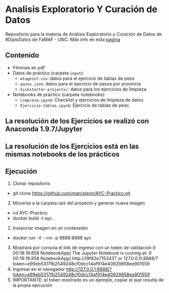 # Analisis Exploratorio Y Curación de Datos

Repositorio para la materia de Análisis Exploratorio y Curación de Datos de #DiploDatos de FaMAF - UNC. Más info en esta [página](http://diplodatos.famaf.unc.edu.ar/analisis-y-curacion-de-datos/)

## Contenido

* Filminas en pdf
* Datos de práctico (carpeta `input`):
    * `wtageinf.csv`: datos para el ejercicio de tablas de peso
    * `pasos.json`: datos para el ejercicio de pasos por provincia
    * `kickstarter-projects/`: datos para los ejercicios de limpieza
* Notebooks de práctico (carpeta notebooks):
    * `Limpieza.ipynb`: Checklist y ejercicios de limpieza de datos
    * `Ejercicio-tablas.ipynb`: Ejercicio de tablas de peso

## La resolución de los Ejercicios se realizó con Anaconda 1.9.7/Jupyter 
## La resolución de los Ejercicios está en las mismas notebooks de los prácticos

## Ejecución

1. Clonar repositorio
* git clone https://github.com/marceleon/AYC-Practico.git
2. Moverse a la carpeta raiz del proyecto y generar nueva imagen
* cd AYC-Practico
* docker build -t ayc .
2. Instanciar imagen en un contenedor
* docker run -it --rm -p 8888:8888 ayc
3. Mostrará por consola el link de ingreso con un token de validación
[I 00:18:19.858 NotebookApp] The Jupyter Notebook is running at:
[I 00:18:19.858 NotebookApp] http://(9f82e7153437 or 127.0.0.1):8888/?token=e99eb5317fb2549248cf0dcc14af914e40929858ee901559
4. Ingresar en el navegador http://127.0.0.1:8888/?token=e99eb5317fb2549248cf0dcc14af914e40929858ee901559
5. IMPORTANTE: el token mostrado es un ejemplo, copiar el que resulta de la propia ejecución

